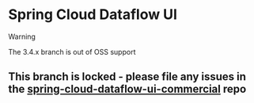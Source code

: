 # Spring Cloud Dataflow UI

> [!WARNING]
> The 3.4.x branch is out of OSS support

## This branch is locked - please file any issues in the [spring-cloud-dataflow-ui-commercial](https://github.com/spring-cloud/spring-cloud-dataflow-ui-commercial/tree/3.4.x) repo

